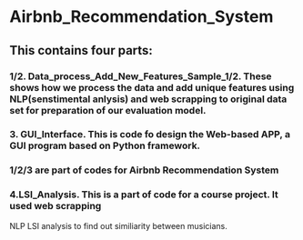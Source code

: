 # Airbnb_Recommendation_System
## This contains four parts:
### 1/2. Data_process_Add_New_Features_Sample_1/2. These shows how we process the data and add unique features using NLP(senstimental anlysis) and web scrapping to original data set for preparation of our evaluation model.
### 3. GUI_Interface. This is code fo design the Web-based APP, a GUI program based on Python framework.

### 1/2/3 are part of codes for Airbnb Recommendation System


### 4.LSI_Analysis. This is a part of code for a course project. It used web scrapping
NLP LSI analysis to find out similiarity between musicians.
